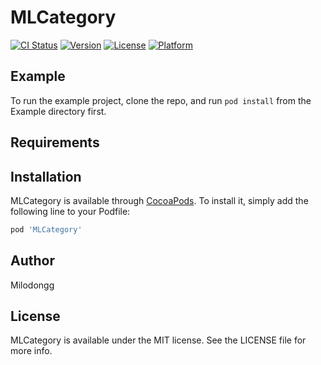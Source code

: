 # MLCategory

[![CI Status](https://img.shields.io/travis/Milodongg/MLCategory.svg?style=flat)](https://travis-ci.org/Milodongg/MLCategory)
[![Version](https://img.shields.io/cocoapods/v/MLCategory.svg?style=flat)](https://cocoapods.org/pods/MLCategory)
[![License](https://img.shields.io/cocoapods/l/MLCategory.svg?style=flat)](https://cocoapods.org/pods/MLCategory)
[![Platform](https://img.shields.io/cocoapods/p/MLCategory.svg?style=flat)](https://cocoapods.org/pods/MLCategory)

## Example

To run the example project, clone the repo, and run `pod install` from the Example directory first.

## Requirements

## Installation

MLCategory is available through [CocoaPods](https://cocoapods.org). To install
it, simply add the following line to your Podfile:

```ruby
pod 'MLCategory'
```

## Author

Milodongg

## License

MLCategory is available under the MIT license. See the LICENSE file for more info.
